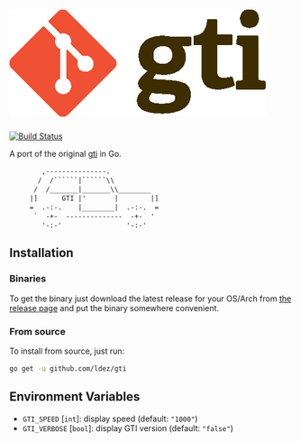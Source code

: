 # ![GTI](gti.png)

[![Build Status](https://travis-ci.org/ldez/gti.svg?branch=master)](https://travis-ci.org/ldez/gti)

A port of the original [gti](https://github.com/rwos/gti) in Go.

```
        ,---------------.
       /  /``````|``````\\
      /  /_______|_______\\________
     |]      GTI |'       |        |]
     =  .-:-.    |________|  .-:-.  =
      `  -+-  --------------  -+-  '
        '-:-'                '-:-'  
```


## Installation

### Binaries

To get the binary just download the latest release for your OS/Arch from [the release page](https://github.com/ldez/gti/releases) and put the binary somewhere convenient.

### From source

To install from source, just run:

```bash
go get -u github.com/ldez/gti
```

## Environment Variables

- `GTI_SPEED` [`int`]: display speed (default: `"1000"`)
- `GTI_VERBOSE` [`bool`]: display GTI version (default: `"false"`)
